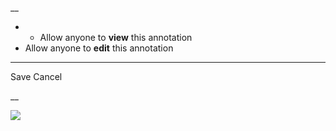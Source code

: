 __

  *   * Allow anyone to **view** this annotation
  * Allow anyone to **edit** this annotation



* * *

Save Cancel

__




![](https://bat.bing.com/action/0?ti=56018282&Ver=2&mid=269681eb-a51f-47e9-8ea5-3b9a9a0ecc88&sid=201ffde0635411ee902411d77b750559&vid=20202bf0635411ee9ac03f2e618b0b9f&vids=0&msclkid=N&pi=0&lg=en-US&sw=800&sh=600&sc=24&nwd=1&tl=Shortform%20%7C%20A%20Mind%20for%20Numbers&p=https%3A%2F%2Fwww.shortform.com%2Fapp%2Fbook%2Fa-mind-for-numbers%2Fpart-4&r=&lt=518&evt=pageLoad&sv=1&rn=961074)
